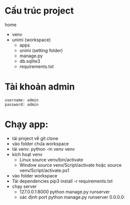 # Cấu trúc project
home
- venv
- unimi (workspace)
    + apps
    + unimi (setting folder)
    + manage.py
    + db.sqlite3
    + requirements.txt

# Tài khoản admin
    username: admin
    password: admin

# Chạy app:
- tải project về
    git clone
- vào folder chứa workspace
- tải venv: 
    python -m venv venv
- kích hoạt venv
    + Linux
    source venv/bin/activate
    + Window
    source venv/Script/activate
    hoặc
    source venv/Script/activate.ps1
- vào folder workspace
- Tải dependencies
    pip3 install -r requirements.txt
- chạy server
    + 127.0.0.1:8000
    python manage.py runserver
    + xác định port
    python manage.py runserver 0.0.0.0:<port>
